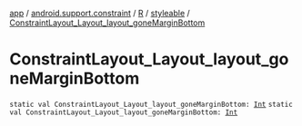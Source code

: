 [app](../../../index.md) / [android.support.constraint](../../index.md) / [R](../index.md) / [styleable](index.md) / [ConstraintLayout_Layout_layout_goneMarginBottom](./-constraint-layout_-layout_layout_gone-margin-bottom.md)

# ConstraintLayout_Layout_layout_goneMarginBottom

`static val ConstraintLayout_Layout_layout_goneMarginBottom: `[`Int`](https://kotlinlang.org/api/latest/jvm/stdlib/kotlin/-int/index.html)
`static val ConstraintLayout_Layout_layout_goneMarginBottom: `[`Int`](https://kotlinlang.org/api/latest/jvm/stdlib/kotlin/-int/index.html)